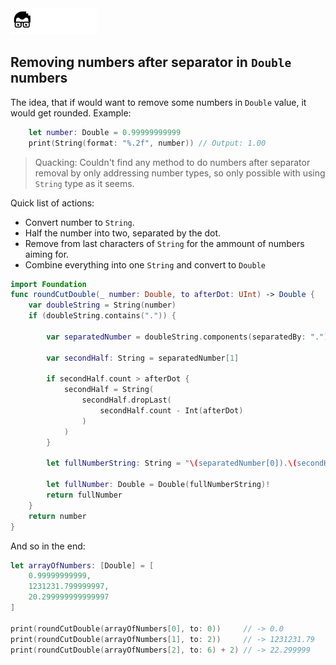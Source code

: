 <a href="../../README.md">
<img src="../../.readme/assets/codeacademy-white.svg" height="42">
</a>

## Removing numbers after separator in <code>Double</code> numbers
The idea, that if would want to remove some numbers in <code>Double</code> value, it would get rounded. Example: 
```swift
	let number: Double = 0.99999999999
	print(String(format: "%.2f", number)) // Output: 1.00
```

> Quacking: Couldn't find any method to do numbers after separator removal by only addressing number types, so only possible with using <code>String</code> type as it seems.

Quick list of actions:
- Convert number to <code>String</code>.
- Half the number into two, separated by the dot.
- Remove from last characters of <code>String</code> for the ammount of numbers aiming for.
- Combine everything into one <code>String</code> and convert to <code>Double</code>

```swift
import Foundation
func roundCutDouble(_ number: Double, to afterDot: UInt) -> Double {
    var doubleString = String(number)
    if (doubleString.contains(".")) {
        
        var separatedNumber = doubleString.components(separatedBy: ".")
        
        var secondHalf: String = separatedNumber[1]
        
        if secondHalf.count > afterDot {
            secondHalf = String(
                secondHalf.dropLast(
                    secondHalf.count - Int(afterDot)
                )
            )
        }
        
        let fullNumberString: String = "\(separatedNumber[0]).\(secondHalf)"
        
        let fullNumber: Double = Double(fullNumberString)!
        return fullNumber
    }
    return number
}

```

And so in the end:
```swift
let arrayOfNumbers: [Double] = [
    0.99999999999,
    1231231.799999997,
    20.299999999999997
]

print(roundCutDouble(arrayOfNumbers[0], to: 0))     // -> 0.0
print(roundCutDouble(arrayOfNumbers[1], to: 2))     // -> 1231231.79
print(roundCutDouble(arrayOfNumbers[2], to: 6) + 2) // -> 22.299999
```